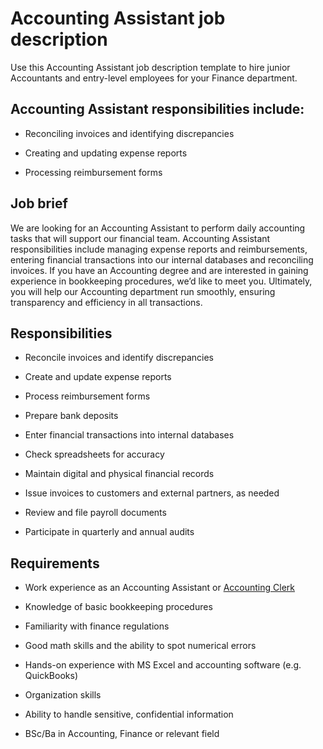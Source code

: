 # Accounting Assistant job description
Use this Accounting Assistant job description template to hire junior Accountants and entry-level employees for your Finance department.


## Accounting Assistant responsibilities include:
* Reconciling invoices and identifying discrepancies

* Creating and updating expense reports

* Processing reimbursement forms


## Job brief

We are looking for an Accounting Assistant to perform daily accounting tasks that will support our financial team.
Accounting Assistant responsibilities include managing expense reports and reimbursements, entering financial transactions into our internal databases and reconciling invoices. If you have an Accounting degree and are interested in gaining experience in bookkeeping procedures, we’d like to meet you.
Ultimately, you will help our Accounting department run smoothly, ensuring transparency and efficiency in all transactions.


## Responsibilities

* Reconcile invoices and identify discrepancies

* Create and update expense reports

* Process reimbursement forms

* Prepare bank deposits

* Enter financial transactions into internal databases

* Check spreadsheets for accuracy

* Maintain digital and physical financial records

* Issue invoices to customers and external partners, as needed

* Review and file payroll documents

* Participate in quarterly and annual audits


## Requirements

* Work experience as an Accounting Assistant or <a href="https://resources.workable.com/accounting-clerk-job-description" target="_blank" rel="noopener">Accounting Clerk</a>

* Knowledge of basic bookkeeping procedures

* Familiarity with finance regulations

* Good math skills and the ability to spot numerical errors

* Hands-on experience with MS Excel and accounting software (e.g. QuickBooks)

* Organization skills

* Ability to handle sensitive, confidential information

* BSc/Ba in Accounting, Finance or relevant field
